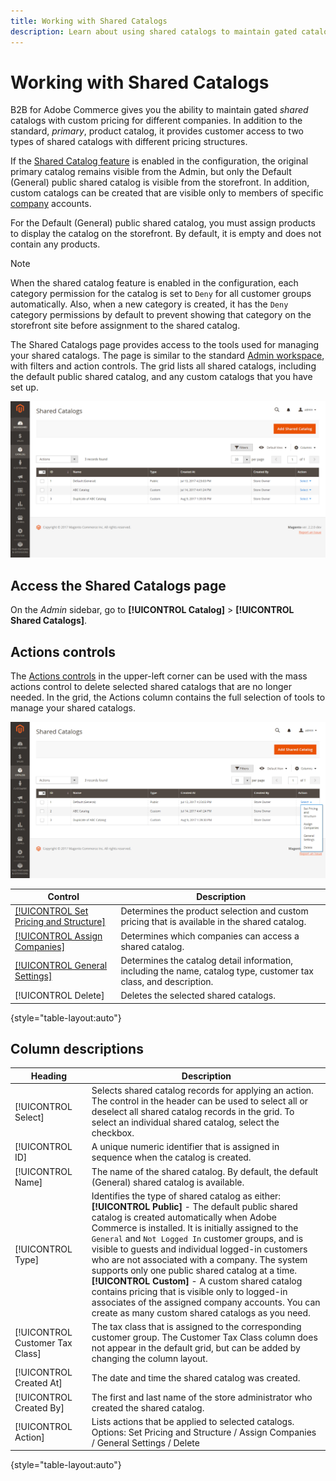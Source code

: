 ```yaml
---
title: Working with Shared Catalogs
description: Learn about using shared catalogs to maintain gated catalogs with custom pricing for different companies.
---
```

# Working with Shared Catalogs

B2B for Adobe Commerce gives you the ability to maintain gated _shared_ catalogs with custom pricing for different companies. In addition to the standard, _primary_, product catalog, it provides customer access to two types of shared catalogs with different pricing structures.

If the [Shared Catalog feature](enable-basic-features.md) is enabled in the configuration, the original primary catalog remains visible from the Admin, but only the Default (General) public shared catalog is visible from the storefront. In addition, custom catalogs can be created that are visible only to members of specific [company](account-companies.md) accounts.

For the Default (General) public shared catalog, you must assign products to display the catalog on the storefront. By default, it is empty and does not contain any products.

>[!NOTE]
>
>When the shared catalog feature is enabled in the configuration, each category permission for the catalog is set to `Deny` for all customer groups automatically. Also, when a new category is created, it has the `Deny` category permissions by default to prevent showing that category on the storefront site before assignment to the shared catalog.

The Shared Catalogs page provides access to the tools used for managing your shared catalogs. The page is similar to the standard [Admin workspace](https://docs.magento.com/user-guide/stores/admin-workspace.html), with filters and action controls. The grid lists all shared catalogs, including the default public shared catalog, and any custom catalogs that you have set up.

![Shared Catalogs](./assets/shared-catalogs-grid.png)<!-- zoom -->

## Access the Shared Catalogs page

On the _Admin_ sidebar, go to **[!UICONTROL Catalog]** > **[!UICONTROL Shared Catalogs]**.

## Actions controls

The [Actions controls](https://docs.magento.com/user-guide/stores/admin-actions-control.html) in the upper-left corner can be used with the mass actions control to delete selected shared catalogs that are no longer needed. In the grid, the Actions column contains the full selection of tools to manage your shared catalogs.

![Shared Catalog Actions](./assets/shared-catalog-grid-action-column-controls.png)<!-- zoom -->

|Control|Description|
|------|-----------|
|[[!UICONTROL Set Pricing and Structure]](catalog-shared-pricing-structure.md)|Determines the product selection and custom pricing that is available in the shared catalog.|
|[[!UICONTROL Assign Companies]](catalog-shared-assign-companies.md)|Determines which companies can access a shared catalog.|
|[[!UICONTROL General Settings]](catalog-shared-manage.md)|Determines the catalog detail information, including the name, catalog type, customer tax class, and description.|
|[!UICONTROL Delete]|Deletes the selected shared catalogs.|

{style="table-layout:auto"}

## Column descriptions

|Heading|Description|
|--- |--- |
|[!UICONTROL Select]|Selects shared catalog records for applying an action. The control in the header can be used to select all or deselect all shared catalog records in the grid. To select an individual shared catalog, select the checkbox.|
|[!UICONTROL ID]|A unique numeric identifier that is assigned in sequence when the catalog is created.|
|[!UICONTROL Name]|The name of the shared catalog. By default, the default (General) shared catalog is available.|
|[!UICONTROL Type]|Identifies the type of shared catalog as either: <br/>**[!UICONTROL Public]** - The default public shared catalog is created automatically when Adobe Commerce is installed. It is initially assigned to the `General` and `Not Logged In` customer groups, and is visible to guests and individual logged-in customers who are not associated with a company. The system supports only one public shared catalog at a time. <br/>**[!UICONTROL Custom]** - A custom shared catalog contains pricing that is visible only to logged-in associates of the assigned company accounts. You can create as many custom shared catalogs as you need.|
|[!UICONTROL Customer Tax Class]|The tax class that is assigned to the corresponding customer group. The Customer Tax Class column does not appear in the default grid, but can be added by changing the column layout.|
|[!UICONTROL Created At]|The date and time the shared catalog was created.|
|[!UICONTROL Created By]|The first and last name of the store administrator who created the shared catalog.|
|[!UICONTROL Action]|Lists actions that be applied to selected catalogs. Options: Set Pricing and Structure / Assign Companies / General Settings / Delete|

{style="table-layout:auto"}